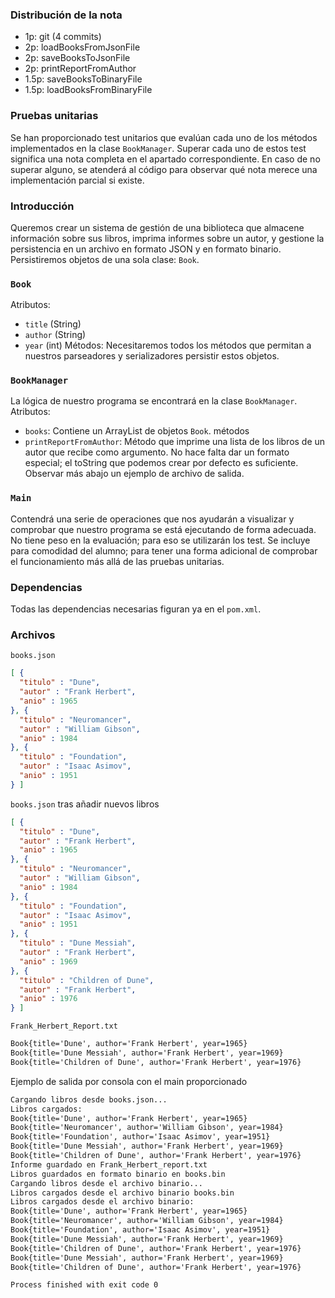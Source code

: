 
### Distribución de la nota
- 1p: git (4 commits)
- 2p: loadBooksFromJsonFile
- 2p: saveBooksToJsonFile
- 2p: printReportFromAuthor
- 1.5p: saveBooksToBinaryFile
- 1.5p: loadBooksFromBinaryFile

### Pruebas unitarias
Se han proporcionado test unitarios que evalúan cada uno de los métodos implementados en la clase `BookManager`. Superar cada uno de estos test significa una nota completa en el apartado correspondiente. En caso de no superar alguno, se atenderá al código para observar qué nota merece una implementación parcial si existe.

### Introducción
Queremos crear un sistema de gestión de una biblioteca que almacene información sobre sus libros, imprima informes sobre un autor, y gestione la persistencia en un archivo en formato JSON y en formato binario. Persistiremos objetos de una sola clase: `Book`.

### `Book`
Atributos:
- `title` (String)
- `author` (String)
- `year` (int)
Métodos: Necesitaremos todos los métodos que permitan a nuestros parseadores y serializadores persistir estos objetos.

### `BookManager`
La lógica de nuestro programa se encontrará en la clase `BookManager`.
Atributos:
- `books`: Contiene un ArrayList de objetos `Book`.
métodos
- `printReportFromAuthor`: Método que imprime una lista de los libros de un autor que recibe como argumento. No hace falta dar un formato especial; el toString que podemos crear por defecto es suficiente. Observar más abajo un ejemplo de archivo de salida.

### `Main`
Contendrá una serie de operaciones que nos ayudarán a visualizar y comprobar que nuestro programa se está ejecutando de forma adecuada. No tiene peso en la evaluación; para eso se utilizarán los test. Se incluye para comodidad del alumno; para tener una forma adicional de comprobar el funcionamiento más allá de las pruebas unitarias.

### Dependencias
Todas las dependencias necesarias figuran ya en el `pom.xml`.

### Archivos
`books.json`
```json
[ {  
  "titulo" : "Dune",  
  "autor" : "Frank Herbert",  
  "anio" : 1965  
}, {  
  "titulo" : "Neuromancer",  
  "autor" : "William Gibson",  
  "anio" : 1984  
}, {  
  "titulo" : "Foundation",  
  "autor" : "Isaac Asimov",  
  "anio" : 1951  
} ]
```

`books.json` tras añadir nuevos libros
```json
[ {  
  "titulo" : "Dune",  
  "autor" : "Frank Herbert",  
  "anio" : 1965  
}, {  
  "titulo" : "Neuromancer",  
  "autor" : "William Gibson",  
  "anio" : 1984  
}, {  
  "titulo" : "Foundation",  
  "autor" : "Isaac Asimov",  
  "anio" : 1951  
}, {  
  "titulo" : "Dune Messiah",  
  "autor" : "Frank Herbert",  
  "anio" : 1969  
}, {  
  "titulo" : "Children of Dune",  
  "autor" : "Frank Herbert",  
  "anio" : 1976  
} ]
```

```Frank_Herbert_Report.txt```
```txt
Book{title='Dune', author='Frank Herbert', year=1965}  
Book{title='Dune Messiah', author='Frank Herbert', year=1969}  
Book{title='Children of Dune', author='Frank Herbert', year=1976}
```

Ejemplo de salida por consola con el main proporcionado
```txt
Cargando libros desde books.json...
Libros cargados:
Book{title='Dune', author='Frank Herbert', year=1965}
Book{title='Neuromancer', author='William Gibson', year=1984}
Book{title='Foundation', author='Isaac Asimov', year=1951}
Book{title='Dune Messiah', author='Frank Herbert', year=1969}
Book{title='Children of Dune', author='Frank Herbert', year=1976}
Informe guardado en Frank_Herbert_report.txt
Libros guardados en formato binario en books.bin
Cargando libros desde el archivo binario...
Libros cargados desde el archivo binario books.bin
Libros cargados desde el archivo binario:
Book{title='Dune', author='Frank Herbert', year=1965}
Book{title='Neuromancer', author='William Gibson', year=1984}
Book{title='Foundation', author='Isaac Asimov', year=1951}
Book{title='Dune Messiah', author='Frank Herbert', year=1969}
Book{title='Children of Dune', author='Frank Herbert', year=1976}
Book{title='Dune Messiah', author='Frank Herbert', year=1969}
Book{title='Children of Dune', author='Frank Herbert', year=1976}

Process finished with exit code 0
```
